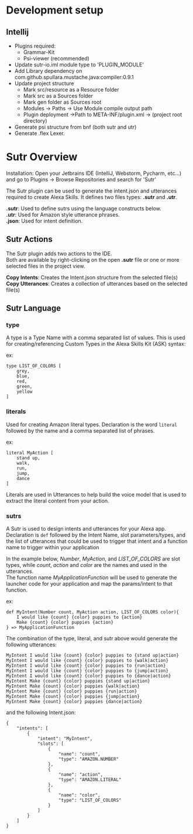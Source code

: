 # Development setup

## Intellij
* Plugins required:
    * Grammar-Kit
    * Psi-viewer (recommended)
* Update sutr-io.iml module type to 'PLUGIN_MODULE'
* Add Library dependency on com.github.spullara.mustache.java:compiler:0.9.1
* Update project structure
    * Mark src/resource as a Resource folder
    * Mark src as a Sources folder
    * Mark gen folder as Sources root
    * Modules <sutr-io> -> Paths -> Use Module compile output path
    * Plugin deployment ->Path to META-INF/plugin.xml -> (project root directory)
* Generate psi structure from bnf (both sutr and utr)
* Generate .flex Lexer.


# Sutr Overview

Installation: Open your Jetbrains IDE (IntelliJ, Webstorm, Pycharm, etc...) and go to Plugins -> Browse Repositories and search for 'Sutr'  

The Sutr plugin can be used to generate the intent.json and utterances required to create Alexa Skills. It defines two files types: __.sutr__ and __.utr__.  

__.sutr__: Used to define sutrs using the language constructs below.  
__.utr__: Used for Amazon style utterance phrases.  
__.json__: Used for intent definition.  

## Sutr Actions

The Sutr plugin adds two actions to the IDE.  
Both are available by right-clicking on the open __.sutr__ file or one or more selected files in the project view.

__Copy Intents__: Creates the Intent.json structure from the selected file(s)  
__Copy Utterances__: Creates a collection of utterances based on the selected file(s)

## Sutr Language

### type
 A type is a Type Name with a comma separated list of values. This is used for creating/referencing Custom Types in the Alexa Skills Kit (ASK)
 syntax: 
 
 ex: 
 
    type LIST_OF_COLORS [
        grey,
        blue, 
        red,
        green,
        yellow
    ]
 

 
### literals
 Used for creating Amazon literal types. Declaration is the word `literal` followed by the name and a comma separated list of phrases.
 
 ex:
 
    literal MyAction [
        stand up,
        walk,
        run,
        jump,
        dance
    ]
 
 Literals are used in Utterances to help build the voice model that is used to extract the literal content from your action.
 
### sutrs
 A Sutr is used to design intents and utterances for your Alexa app.  Declaration is `def` followed by the Intent Name, slot parameters/types, 
 and the list of utterances that could be used to trigger that intent and a function name to trigger within your application
 
 In the example below, *Number*, *MyAction*, and *LIST_OF_COLORS* are slot types, while *count*, *action* and *color* are the names and used in the utterances.  
 The function name *MyApplicationFunction* will be used to generate the launcher code for your application and map the params/intent to that function.
 
 ex:
 
    def MyIntent(Number count, MyAction action, LIST_OF_COLORS color){
        I would like {count} {color} puppies to {action}
        Make {count} {color} puppies {action}
    } => MyApplicationFunction
 
 The combination of the type, literal, and sutr above would generate the following utterances:
 
 
    MyIntent I would like {count} {color} puppies to {stand up|action}
    MyIntent I would like {count} {color} puppies to {walk|action}
    MyIntent I would like {count} {color} puppies to {run|action}
    MyIntent I would like {count} {color} puppies to {jump|action}
    MyIntent I would like {count} {color} puppies to {dance|action}
    MyIntent Make {count} {color} puppies {stand up|action}
    MyIntent Make {count} {color} puppies {walk|action}
    MyIntent Make {count} {color} puppies {run|action}
    MyIntent Make {count} {color} puppies {jump|action}
    MyIntent Make {count} {color} puppies {dance|action}

and the following Intent.json:
    
    {
        "intents": [
            {
                "intent": "MyIntent",
                "slots": [
                    {
                        "name": "count",
                        "type": "AMAZON.NUMBER"
                    },
                    {
                        "name": "action",
                        "type": "AMAZON.LITERAL"
                    },
                    {
                        "name": "color",
                        "type": "LIST_OF_COLORS"
                    }
                ]
            }
        ]
    }


    
